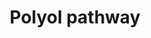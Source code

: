 ---
annotations:
- id: PW:0001520
  parent: regulatory pathway
  type: Pathway Ontology
  value: polyol pathway
authors:
- MaintBot
- Fehrhart
description: When glucose is unused, it is metabolized via the polyol pathway. This
  pathway consists of two main enzymatic steps. First, glucose is reduced to sorbitol
  by aldose reductase. In this step, NADPH is oxidized to NADP+. The next step is
  the oxidation of sorbitol to D-fructose by sorbitol dehydrogenase. Fructose can
  then be phosphorylated by fructokinase and subsequently be metabolized via dihydroxyacetone
  phosphate or glyceraldehyde to D-glyceraldehyde 3-phosphate, which can be used as
  a substrate in the process of glycolysis. The sorbitol pathway plays a role in diabetic
  renal complications because aldose reductase metabolizes the excess of glucose to
  toxic metabolites that induce hyperfiltration and glomerular dysfunction.
last-edited: 2019-08-16
organisms:
- Canis familiaris
redirect_from:
- /index.php/Pathway:WP1170
- /instance/WP1170
- /instance/WP1170_rr106058
revision: r106058
schema-jsonld:
- '@context': https://schema.org/
  '@id': https://wikipathways.github.io/pathways/WP1170.html
  '@type': Dataset
  creator:
    '@type': Organization
    name: WikiPathways
  description: When glucose is unused, it is metabolized via the polyol pathway. This
    pathway consists of two main enzymatic steps. First, glucose is reduced to sorbitol
    by aldose reductase. In this step, NADPH is oxidized to NADP+. The next step is
    the oxidation of sorbitol to D-fructose by sorbitol dehydrogenase. Fructose can
    then be phosphorylated by fructokinase and subsequently be metabolized via dihydroxyacetone
    phosphate or glyceraldehyde to D-glyceraldehyde 3-phosphate, which can be used
    as a substrate in the process of glycolysis. The sorbitol pathway plays a role
    in diabetic renal complications because aldose reductase metabolizes the excess
    of glucose to toxic metabolites that induce hyperfiltration and glomerular dysfunction.
  keywords:
  - ALDOB
  - D-Fructose
  - D-Glucose
  - D-Glyceraldehyde 3-phosphate
  - Dihydroxyacetone phosphate
  - Fructose 1-phosphate
  - Glyceraldehyde
  - KHK
  - SORD
  - Sorbitol
  license: CC0
  name: Polyol pathway
seo: CreativeWork
title: Polyol pathway
wpid: WP1170
---